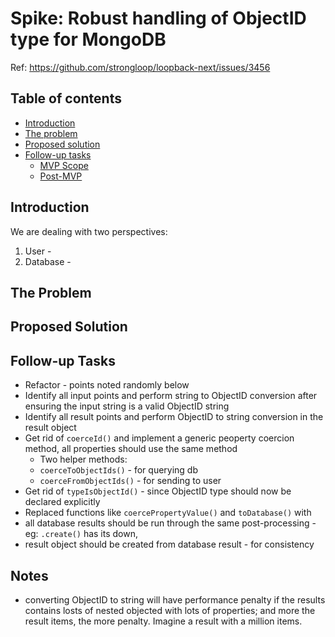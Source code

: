 # Spike: Robust handling of ObjectID type for MongoDB

Ref: https://github.com/strongloop/loopback-next/issues/3456

## Table of contents

- [Introduction](#introduction)
- [The problem](#the-problem)
- [Proposed solution](#proposed-solution)
- [Follow-up tasks](#follow-up-tasks)
  - [MVP Scope](#mvp-scope)
  - [Post-MVP](#post-mvp)

## Introduction

We are dealing with two perspectives:

1. User - 
2. Database -  

## The Problem



## Proposed Solution



## Follow-up Tasks

- Refactor - points noted randomly below
- Identify all input points and perform string to ObjectID conversion after ensuring the input string is a valid ObjectID string
- Identify all result points and perform ObjectID to string conversion in the result object
- Get rid of `coerceId()` and implement a generic peoperty coercion method, all properties should use the same method
  - Two helper methods:
  - `coerceToObjectIds()` - for querying db
  - `coerceFromObjectIds()` - for sending to user
- Get rid of `typeIsObjectId()` - since ObjectID type should now be declared explicitly
- Replaced functions like `coercePropertyValue()` and `toDatabase()` with 
- all database results should be run through the same post-processing - eg: `.create()` has its down, 
- result object should be created from database result - for consistency

## Notes

- converting ObjectID to string will have performance penalty if the results contains losts of nested objected with lots of properties; and more the result items, the more penalty. Imagine a result with a million items.




